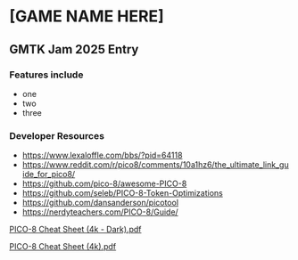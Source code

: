 # [GAME NAME HERE]
## GMTK Jam 2025 Entry
### Features include
- one
- two
- three

### Developer Resources
- https://www.lexaloffle.com/bbs/?pid=64118
- https://www.reddit.com/r/pico8/comments/10a1hz6/the_ultimate_link_guide_for_pico8/
- https://github.com/pico-8/awesome-PICO-8
- https://github.com/seleb/PICO-8-Token-Optimizations
- https://github.com/dansanderson/picotool
- https://nerdyteachers.com/PICO-8/Guide/
  
[PICO-8 Cheat Sheet (4k - Dark).pdf](https://github.com/user-attachments/files/21449166/PICO-8.Cheat.Sheet.4k.-.Dark.pdf)

[PICO-8 Cheat Sheet (4k).pdf](https://github.com/user-attachments/files/21449165/PICO-8.Cheat.Sheet.4k.pdf)
